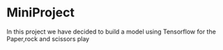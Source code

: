 # MiniProject
In this project we have decided to build a model using Tensorflow for the Paper,rock and scissors play
